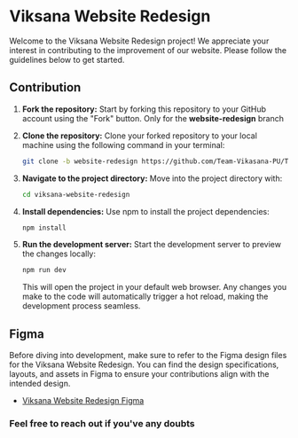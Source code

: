 # Viksana Website Redesign

Welcome to the Viksana Website Redesign project! We appreciate your interest in
contributing to the improvement of our website. Please follow the guidelines
below to get started.

## Contribution

1. **Fork the repository:** Start by forking this repository to your GitHub
   account using the "Fork" button. Only for the **website-redesign** branch

2. **Clone the repository:** Clone your forked repository to your local machine
   using the following command in your terminal:

   ```bash
   git clone -b website-redesign https://github.com/Team-Vikasana-PU/Team-Vikasana-PU.github.io.git
   ```

3. **Navigate to the project directory:** Move into the project directory with:

   ```bash
   cd viksana-website-redesign
   ```

4. **Install dependencies:** Use npm to install the project dependencies:

   ```bash
   npm install
   ```

5. **Run the development server:** Start the development server to preview the
   changes locally:

   ```bash
   npm run dev
   ```

   This will open the project in your default web browser. Any changes you make
   to the code will automatically trigger a hot reload, making the development
   process seamless.

## Figma

Before diving into development, make sure to refer to the Figma design files for
the Viksana Website Redesign. You can find the design specifications, layouts,
and assets in Figma to ensure your contributions align with the intended design.

- [Viksana Website Redesign Figma](https://www.figma.com/file/0lC3L9FhOneTBNCvRAPFbJ/Vikasana-Website?type=design&node-id=2%3A5&mode=design&t=3rz5PFeR4VEYMv8v-1)

### Feel free to reach out if you've any doubts
